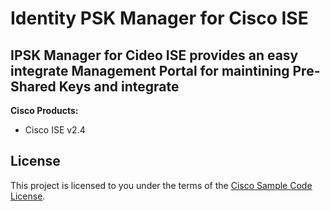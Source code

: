 
# Identity PSK Manager for Cisco ISE

**IPSK Manager for Cideo ISE provides an easy integrate Management Portal for maintining Pre-Shared Keys and integrate**
---


**Cisco Products:**

- Cisco ISE v2.4

## License

This project is licensed to you under the terms of the [Cisco Sample
Code License](./LICENSE).
